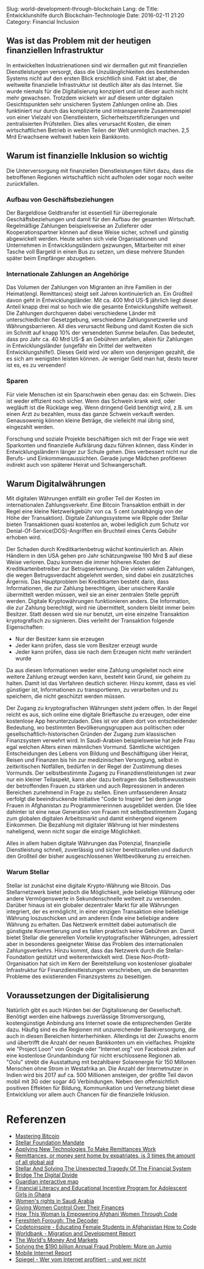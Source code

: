 ﻿Slug: world-development-through-blockchain
Lang: de
Title: Entwicklunshilfe durch Blockchain-Technologie
Date: 2016-02-11 21:20
Category: Financial Inclusion

## Was ist das Problem mit der heutigen finanziellen Infrastruktur
In entwickelten Industrienationen sind wir dermaßen gut mit finanziellen Dienstleistungen versorgt, dass die Unzulänglichkeiten des bestehenden Systems nicht auf den ersten Blick ersichtlich sind.
Fakt ist aber, die weltweite finanzielle Infrastruktur ist deutlich älter als das Internet. 
Sie wurde niemals für die Digitalisierung konzipiert und ist dieser auch nicht mehr gewachsen.
Trotzdem wickeln wir auf diesem unter digitalen Gesichtspunkten sehr unsicheren System Zahlungen online ab.
Dies funktiniert nur durch das komplizierte und intransparente Zusammenspiel von einer Vielzahl von Dienstleistern, Sicherheitszertifizierungen und zentralisierten Prüfstellen.
Dies alles verursacht Kosten, die einen wirtschaftlichen Betrieb in weiten Teilen der Welt unmöglich machen.
2,5 Mrd Erwachsene weltweit haben kein Bankkonto.
## Warum ist finanzielle Inklusion so wichtig
Die Unterversorgung mit finanziellen Dienstleistungen führt dazu, dass die betroffenen Regionen wirtschaftlich nicht aufholen oder sogar noch weiter zurückfallen.
### Aufbau von Geschäftsbeziehungen
Der Bargeldlose Geldtransfer ist essentiell für überregionale Geschäftsbeziehungen und damit für den Aufbau der gesamten Wirtschaft.
Regelmäßige Zahlungen beispielsweise an Zulieferer oder Kooperationspartner können auf diese Weise sicher, schnell und günstig abgewickelt werden. 
Heute sehen sich viele Organisationen und Unternehmen in Entwicklungsländern gezwungen, Mitarbeiter mit einer Tasche voll Bargeld in einen Bus zu setzen, um diese mehrere Stunden später beim Empfänger abzugeben.
### Internationale Zahlungen an Angehörige
Das Volumen der Zahlungen von Migranten an ihre Familien in der Heimat(engl. Remittances) steigt seit Jahren kontinuierlich an.
Ein Großteil davon geht in Entwicklungsländer. Mit ca. 400 Mrd US-$ jährlich liegt dieser Anteil knapp drei mal so hoch wie die gesamte Entwicklungshilfe weltweit.
Die Zahlungen durchqueren dabei verschiedene Länder mit unterschiedlicher Gesetzgebung, verschiedene Zahlungsnetzwerke und Währungsbarrieren.
All dies verursacht Reibung und damit Kosten die sich im Schnitt auf knapp 10% der versendeten Summe belaufen.
Das bedeutet, dass pro Jahr ca. 40 Mrd US-$ an Gebühren anfallen, allein für Zahlungen in Entwicklungsländer (ungefähr ein Drittel der weltweiten Entwicklungshilfe!).
Dieses Geld wird vor allem von denjenigen gezahlt, die es sich am wenigsten leisten können. Je weniger Geld man hat, desto teurer ist es, es zu versenden!
### Sparen
Für viele Menschen ist ein Sparschwein eben genau das: ein Schwein. Dies ist weder effizient noch sicher.
Wenn das Schwein krank wird, oder wegläuft ist die Rücklage weg.
Wenn dringend Geld benötigt wird, z.B. um einen Arzt zu bezahlen, muss das ganze Schwein verkauft werden.
Genausowenig können kleine Beträge, die vielleicht mal übrig sind, eingezahlt werden.

Forschung und soziale Projekte beschäftigen sich mit der Frage wie weit Sparkonten und finanzielle Aufklärung dazu führen können,
dass Kinder in Entwicklungsländern länger zur Schule gehen. Dies verbessert nicht nur die Berufs- und Einkommensaussichten.
Gerade junge Mädchen profitieren indirekt auch von späterer Heirat und Schwangerschaft.

## Warum Digitalwährungen
Mit digitalen Währungen entfällt ein großer Teil der Kosten im internationalen Zahlungsverkehr.
Eine Bitcoin Transaktion enthält in der Regel eine kleine Netzwerkgebühr von ca. 5 cent (unabhängig von der Höhe der Transaktion).
Digitale Zahlungssysteme wie Ripple oder Stellar bieten Transaktionen quasi kostenlos an, wobei lediglich zum Schutz vor Denial-Of-Service(DOS)-Angriffen ein Bruchteil eines Cents Gebühr erhoben wird.

Der Schaden durch Kreditkartenbetrug wächst kontinuierlich an. Allein Händlern in den USA gehen pro Jahr schätzungweise 190 Mrd $ auf diese Weise verloren.
Dazu kommen die immer höheren Kosten der Kreditkartenbetreiber zur Betrugserkennung.
Die vielen validen Zahlungen, die wegen Betrugsverdacht abgelehnt werden, sind dabei ein zusätzliches Ärgernis.
Das Hauptproblem bei Kreditkarten besteht darin, dass Informationen, die zur Zahlung berechtigen, über unsichere Kanäle übermittelt werden müssen, weil sie an einer zentralen Stelle geprüft werden.
Digitale Kryptowährungen funktionieren anders. Die Information, die zur Zahlung berechtigt, wird nie übermittelt, sondern bleibt immer beim Besitzer.
Statt dessen wird sie nur benutzt, um eine einzelne Transaktion kryptografisch zu signieren. Dies verleiht der Transaktion folgende Eigenschaften:
* Nur der Besitzer kann sie erzeugen
* Jeder kann prüfen, dass sie vom Besitzer erzeugt wurde
* Jeder kann prüfen, dass sie nach dem Erzeugen nicht mehr verändert wurde

Da aus diesen Informationen weder eine Zahlung umgeleitet noch eine weitere Zahlung erzeugt werden kann, besteht kein Grund, sie geheim zu halten.
Damit ist das Verfahren deutlich sicherer. Hinzu kommt, dass es viel günstiger ist, Informationen zu transportieren, zu verarbeiten und zu speichern, die nicht geschützt werden müssen.

Der Zugang zu kryptografischen Währungen steht jedem offen. In der Regel reicht es aus, sich online eine digitale Brieftasche zu erzeugen, oder eine kostenlose App herunterzuladen.
Dies ist vor allem dort von entscheidender Bedeutung, wo bestimmten Bevölkerungsgruppen aus politischen oder gesellschaftlich-historischen Gründen der Zugang zum klassischen Finanzsystem verwehrt wird.
In Saudi-Arabien beispielsweise hat jede Frau egal welchen Alters einen männlichen Vormund. Sämtliche wichtigen Entscheidungen des Lebens
von Bildung und Beschäftigung über Heirat, Reisen und Finanzen bis hin zur medizinischen Versorgung, selbst in zeitkritischen Notfällen, bedürfen in der Regel der Zustimmung dieses Vormunds.
Der selbstbestimmte Zugang zu Finanzdienstleistungen ist zwar nur ein kleiner Teilaspekt, kann aber dazu beitragen das Selbstbewusstsein der betroffenden Frauen zu stärken und auch Repressionen in anderen Bereichen zunehmend in Frage zu stellen.
Einen umfassenderen Ansatz verfolgt die beeindruckende Initiative "Code to Inspire" bei dem junge Frauen in Afghanistan zu Programmiererinnen ausgebildet werden. 
Die Idee dahinter ist eine neue Generation von Frauen mit selbstbestimmtem Zugang zum globalen digitalen Arbeitsmarkt und damit einhergend eigenem Einkommen.
Die Bezahlung mit digitaler Währung ist hier mindestens naheligend, wenn nicht sogar die einzige Möglichkeit.

Alles in allem haben digitale Währungen das Potenzial, finanzielle Dienstleistung schnell, zuverlässig und sicher bereitzustellen und dadurch den Großteil der bisher ausgeschlossenen Weltbevölkerung zu erreichen.
### Warum Stellar
Stellar ist zunächst eine digitale Krypto-Währung wie Bitcoin. Das Stellarnetzwerk bietet jedoch die Möglichkeit, jede beliebige Währung oder andere Vermögenswerte in Sekundenschnelle weltweit zu versenden.
Darüber hinaus ist ein globaler dezentraler Markt für alle Währungen integriert, der es ermöglicht, in einer einzigen Transaktion eine beliebige Währung loszuschicken und am anderen Ende eine beliebige andere Währung zu erhalten.
Das Netzwerk ermittelt dabei automatisch die günstigste Konvertierung und es fallen praktisch keine Gebühren an.
Damit bietet Stellar die generellen Vorteile kryptografischer Währungen, adressiert aber in besonderes geeigneter Weise das Problem des internationalen Zahlungsverkehrs.
Hinzu kommt, dass das Netzwerk durch die Stellar-Foundation gestützt und weiterentwickelt wird.
Diese Non-Profit-Organisation hat sich im Kern der Bereitstellung von kostenloser gloabaler Infrastruktur für Finanzdienstleistungen verschrieben, um die benannten Probleme des existierenden Finanzsystems zu beseitigen. 

## Voraussetzungen der Digitalisierung
Natürlich gibt es auch Hürden bei der Digitalisierung der Gesellschaft. Benötigt werden eine halbwegs zuverlässige Stromversorgung,
kostengünstige Anbindung ans Internet sowie die entsprechenden Geräte dazu. Häufig sind es die Regionen mit unzureichender Bankversorgung,
die auch in diesen Bereichen hinterherhinken. Allerdings ist der Zuwachs enorm und übertrifft die Anzahl der neuen Bankkonten um ein vielfaches.
Projekte wie "Project Loon" von Google oder "Internet.org" von Facebook zielen auf eine kostenlose Grundanbindung für nicht erschlossene Regionen ab.
"Oolu" strebt die Ausstattung mit bezahlbarer Solarenergie für 150 Millonen Menschen ohne Strom in Westafrika an. 
Die Anzahl der Internetnutzer in Indien wird bis 2017 auf ca. 500 Millionen ansteigen, der größte Teil davon mobil mit 3G oder sogar 4G Verbindungen.
Neben den offensichtlich positiven Effekten für Bildung, Kommunikation und Vernetzung bietet diese Entwicklung vor allem auch Chancen für die finanzielle Inklusion.

# Referenzen
* [Mastering Bitcoin](https://github.com/aantonop/bitcoinbook/blob/develop/book.asciidoc)
* [Stellar Foundation Mandate](https://www.stellar.org/about/mandate/)
* [Applying New Technologies To Make Remittances Work](http://www.forbes.com/sites/ashoka/2015/06/23/applying-new-technologies-to-make-remittances-work/)
* [Remittances, or money sent home by expatriates, is 3 times the amount of all global aid](http://fortune.com/2015/03/06/remittances/)
* [Stellar And Solving The Unexpected Tragedy Of The Financial System](http://www.pymnts.com/exclusive-series/2015/stellar-and-solving-the-unexpected-tragedy-of-the-financial-system)
* [Bridge The Digital Divide](http://readwrite.com/2015/12/04/digital-divide-project-loon-internet-org)
* [Guardian interactive map](http://www.theguardian.com/global-development-professionals-network/ng-interactive/2015/nov/19/who-saves-the-least-money-financial-exclusion-around-the-world-interactive-borrowing-savings-finance)
* [Financial Literacy and Educational Incentive Program for Adolescent Girls in Ghana](http://www.mcgill.ca/popcentre/people/full-members-0/shelley-clark#Rising)
* [Women's rights in Saudi Arabia](https://en.wikipedia.org/wiki/Women%27s_rights_in_Saudi_Arabia)
* [Giving Women Control Over Their Finances](http://www.theguardian.com/opportunity-international-roundtables/2015/oct/09/giving-women-control-over-their-finances)
* [How This Woman Is Empowering Afghani Women Through Code](http://www.refinery29.com/2015/07/90862/code-to-inspire-interview-fereshteh-forough)
* [Fereshteh Forough: The Decoder](http://veneka.me/peopleplaces/fereshteh-forough-the-decoder/)
* [Codetoinspire - Educating Female Students in Afghanistan How to Code](http://codetoinspire.org/)
* [Worldbank - Migration and Development Report](http://siteresources.worldbank.org/INTPROSPECTS/Resources/334934-1288990760745/MigrationandDevelopmentBrief21.pdf)
* [The World's Money And Markets](http://money.visualcapitalist.com/all-of-the-worlds-money-and-markets-in-one-visualization/)
* [Solving the $190 billion Annual Fraud Problem: More on Jumio](http://www.forbes.com/sites/haydnshaughnessy/2011/03/24/solving-the-190-billion-annual-fraud-scam-more-on-jumio/)
* [Mobile Internet Report](http://yourstory.com/2015/07/mobile-internet-report-2015/)
* [Spiegel - Wer vom Internet profitiert - und wer nicht](http://www.spiegel.de/netzwelt/netzpolitik/weltbank-wer-vom-internet-profitiert-und-wer-nicht-a-1071952.html)